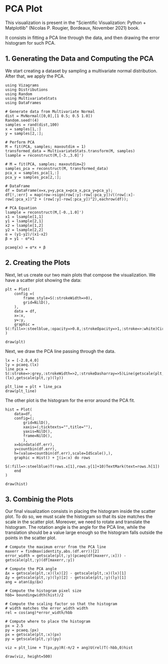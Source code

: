 # PCA Plot

This visualization is present in the "Scientific Visualization: Python + Matplotlib" (Nicolas P. Rougier, Bordeaux, November 2021)
book.

It consists in fitting a PCA line through the data, and then drawing the error histogram for such PCA.

## 1. Generating the Data and Computing the PCA

We start creating a dataset by sampling a multivariate normal distribution.
After that, we apply the PCA.

```@example 1
using Vizagrams
using Distributions
using Random
using MultivariateStats
using DataFrames

# Generate data from Multivariate Normal
dist = MvNormal([0,0],[1 0.5; 0.5 1.0])
Random.seed!(4)
samples = rand(dist,100)
x = samples[1,:]
y = samples[2,:];

# Perform PCA
M = fit(PCA, samples; maxoutdim = 1)
transformed_data = MultivariateStats.transform(M, samples)
lsample = reconstruct(M,[-3.,3.0]')

# M = fit(PCA, samples; maxoutdim=2)
samples_pca = reconstruct(M, transformed_data)
pca_x = samples_pca[1,:]
pca_y = samples_pca[2,:];

# DataFrame
df = DataFrame(x=x,y=y,pca_x=pca_x,pca_y=pca_y);
df[!,:err] = map(row->sign(row[:y]-row[:pca_y])√((row[:x]-row[:pca_x])^2 + (row[:y]-row[:pca_y])^2),eachrow(df));

# PCA Equation
lsample = reconstruct(M,[-0.,1.0]')
x1 = lsample[1,1]
y1 = lsample[2,1]
x2 = lsample[1,2]
y2 = lsample[2,2]
α = (y1-y2)/(x1-x2)
β = y1 - α*x1

pcaeq(x) = α*x + β
```

## 2. Creating the Plots

Next, let us create our two main plots that compose the visualization.
We have a scatter plot showing the data:
```@example 1
plt = Plot(
    config =(
        frame_style=S(:strokeWidth=>0),
        grid=NilD(),
    ),
    data = df,
    x=:x,
    y=:y,
    graphic = S(:fill=>:steelblue,:opacity=>0.8,:strokeOpacity=>1,:stroke=>:white)Circle(r=3)
)

draw(plt)
```

Next, we draw the PCA line passing through the data.

```@example 1
lx = [-2.8,4.0]
ly = pcaeq.(lx)
line_pca = S(:stroke=>:grey,:strokeWidth=>2,:strokeDasharray=>5)Line(getscale(plt,:x)(lx),getscale(plt,:y)(ly))

plt_line = plt + line_pca
draw(plt_line)
```

The other plot is the histogram for the error around the PCA fit.
```@example 1
hist = Plot(
    data=df,
    config=(;
        grid=NilD(),
        xaxis=(;ticktexts="",title=""),
        yaxis=NilD(),
        frame=NilD(),
        ),
    x=bindata(df.err),
    y=countbin(df.err),
    h=(value=countbin(df.err),scale=IdScale(),),
    graphic = Hist() + ∑(i=:x) do rows
        S(:fill=>:steelblue)T(rows.x[1],rows.y[1]+10)TextMark(text=rows.h[1])
    end
)

draw(hist)
```

## 3. Combinig the Plots

Our final visualization consists in placing the histogram inside the scatter plot.
To do so, we must scale the histogram so that its size matches the scale in the scatter plot.
Moreover, we need to rotate and translate the histogram. The rotation angle is the
angle for the PCA line, while the translation should be a value large enough so the histogram
falls outside the points in the scatter plot.

```@example 1
# Compute the maximum error from the PCA line
maxerr = findmax(identity,abs.(df.err))[2]
error_width = getscale(plt,:y)(pcaeq(df[maxerr,:x])) - getscale(plt,:y)(df[maxerr,:y])

# Compute the PCA angle
Δx = getscale(plt,:x)(lx)[2] - getscale(plt,:x)(lx)[1]
Δy = getscale(plt,:y)(ly)[2] - getscale(plt,:y)(ly)[1]
ang = atan(Δy/Δx)

# Compute the histogram pixel size
hbb= boundingwidth(hist)/2

# Compute the scaling factor so that the histogram
# width matches the error_width width
rel = cos(ang)*error_width/hbb

# Compute where to place the histogram
px = 2.5
py = pcaeq.(px)
px = getscale(plt,:x)(px)
py = getscale(plt,:y)(py)

viz = plt_line + T(px,py)R(-π/2 + ang)U(rel)T(-hbb,0)hist

draw(viz, height=500)
```
